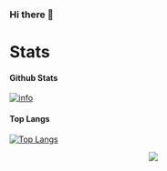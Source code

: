 ### Hi there 👋

<!--
**HanFengA7/HanFengA7** is a ✨ _special_ ✨ repository because its `README.md` (this file) appears on your GitHub profile.

Here are some ideas to get you started:

- 🔭 I’m currently working on ...
- 🌱 I’m currently learning ...
- 👯 I’m looking to collaborate on ...
- 🤔 I’m looking for help with ...
- 💬 Ask me about ...
- 📫 How to reach me: ...
- 😄 Pronouns: ...
- ⚡ Fun fact: ...
-->

# Stats

#### Github Stats
[![info](https://github-readme-stats.vercel.app/api?username=HanFengA7&count_private=true&show_icons=true&line_height=20)](https://github.com/anuraghazra/github-readme-stats)
#### Top Langs
[![Top Langs](https://github-readme-stats.vercel.app/api/top-langs/?username=HanFengA7&layout=compact&langs_count=6&card_width=445)](https://github.com/anuraghazra/github-readme-stats)
<!-- 贪吃蛇代码贡献图 -->
<div align="center"><img src="https://cdn.jsdelivr.net/gh/marcozyj/marcozyj/assets/github-contribution-grid-snake.svg" /></div>

